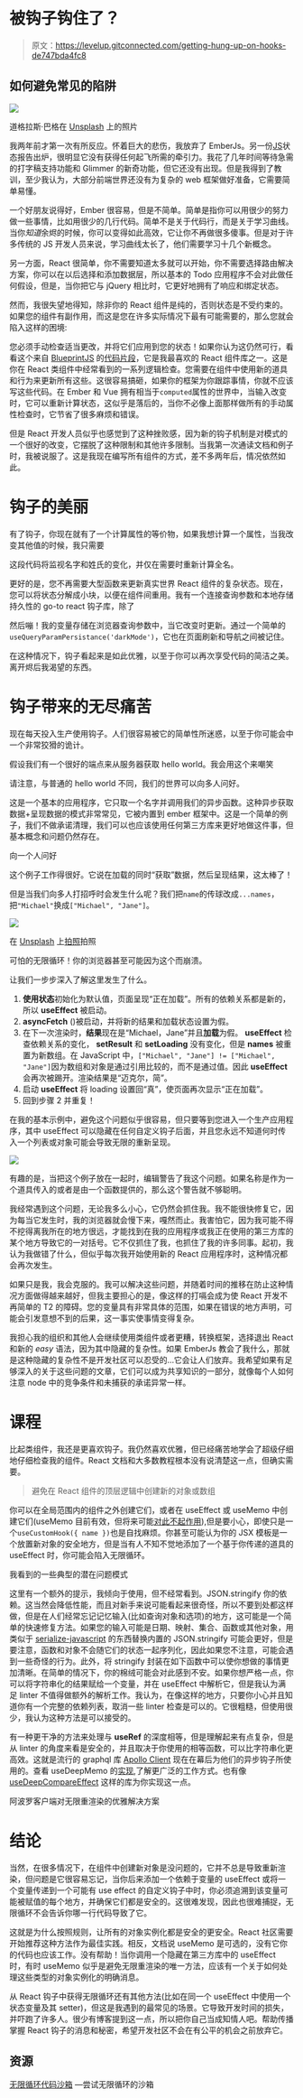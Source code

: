 # 被钩子钩住了？

> 原文：<https://levelup.gitconnected.com/getting-hung-up-on-hooks-de747bda4fc8>

## 如何避免常见的陷阱

![](img/6cf9f2a1c1baf989148cee817a5250e3.png)

道格拉斯·巴格在 [Unsplash](https://unsplash.com?utm_source=medium&utm_medium=referral) 上的照片

我两年前才第一次有所反应。怀着巨大的悲伤，我放弃了 EmberJs。另一份[JS](https://2019.stateofjs.com)状态报告出炉，很明显它没有获得任何起飞所需的牵引力。我花了几年时间等待急需的打字稿支持功能和 Glimmer 的新奇功能，但它还没有出现。但是我得到了教训，至少我认为，大部分前端世界还没有为复杂的 web 框架做好准备，它需要简单易懂。

一个好朋友说得好，Ember 很容易，但是不简单。简单是指你可以用很少的努力做一些事情，比如用很少的几行代码。简单不是关于代码行，而是关于学习曲线。当你*知道*余烬的时候，你可以变得如此高效，它让你不再做很多傻事。但是对于许多传统的 JS 开发人员来说，学习曲线太长了，他们需要学习十几个新概念。

另一方面，React 很简单，你不需要知道太多就可以开始，你不需要选择路由解决方案，你可以在以后选择和添加数据层，所以基本的 Todo 应用程序不会对此做任何假设，但是，当你把它与 jQuery 相比时，它更好地拥有了响应和绑定状态。

然而，我很失望地得知，除非你的 React 组件是纯的，否则状态是不受约束的。如果您的组件有副作用，而这是您在许多实际情况下最有可能需要的，那么您就会陷入这样的困境:

您必须手动检查适当更改，并将它们应用到您的状态！如果你认为这仍然可行，看看这个来自 [BlueprintJS](https://blueprintjs.com/) 的[代码片段](https://github.com/palantir/blueprint/blob/526722781159da8f2992d26fc2026b062de4cd92/packages/core/src/components/overflow-list/overflowList.tsx#L156)，它是我最喜欢的 React 组件库之一。这是你在 React 类组件中经常看到的一系列逻辑检查。您需要在组件中使用新的道具和行为来更新所有这些。这很容易搞砸，如果你的框架为你跟踪事情，你就不应该写这些代码。在 Ember 和 Vue 拥有相当于`computed`属性的世界中，当输入改变时，它可以重新计算状态，这似乎是落后的，当你不必像上面那样做所有的手动属性检查时，它节省了很多麻烦和错误。

但是 React 开发人员似乎也感觉到了这种挫败感，因为新的钩子机制是对模式的一个很好的改变，它摆脱了这种限制和其他许多限制。当我第一次通读文档和例子时，我被说服了。这是我现在编写所有组件的方式，差不多两年后，情况依然如此。

# 钩子的美丽

有了钩子，你现在就有了一个计算属性的等价物，如果我想计算一个属性，当我改变其他值的时候，我只需要

这段代码将监视名字和姓氏的变化，并仅在需要时重新计算全名。

更好的是，您不再需要大型函数来更新真实世界 React 组件的复杂状态。现在，您可以将状态分解成小块，以便在组件间重用。我有一个连接查询参数和本地存储持久性的 go-to react 钩子库，除了

然后嘣！我的变量存储在浏览器查询参数中，当它改变时更新。通过一个简单的`useQueryParamPersistance('darkMode')`，它也在页面刷新和导航之间被记住。

在这种情况下，钩子看起来是如此优雅，以至于你可以再次享受代码的简洁之美。离开烬后我渴望的东西。

# 钩子带来的无尽痛苦

现在每天投入生产使用钩子。人们很容易被它的简单性所迷惑，以至于你可能会中一个非常狡猾的诡计。

假设我们有一个很好的端点来从服务器获取 hello world。我会用这个来嘲笑

请注意，与普通的 hello world 不同，我们的世界可以向多人问好。

这是一个基本的应用程序，它只取一个名字并调用我们的异步函数。这种异步获取数据+呈现数据的模式非常常见，它被内置到 ember 框架中。这是一个简单的例子，我们不做承诺清理，我们可以也应该使用任何第三方库来更好地做这件事，但基本概念和问题仍然存在。

向一个人问好

这个例子工作得很好。它说在加载的同时“获取”数据，然后呈现结果，这太棒了！

但是当我们向多人打招呼时会发生什么呢？我们把`name`的传球改成`...names`，把`"Michael"`换成`["Michael", "Jane"]`。

![](img/53fd883959ede0d70cd0b690dd7387c7.png)

在 [Unsplash](https://unsplash.com?utm_source=medium&utm_medium=referral) 上[拍照](https://unsplash.com/@photoholgic?utm_source=medium&utm_medium=referral)拍照

可怕的无限循环！你的浏览器甚至可能因为这个而崩溃。

让我们一步步深入了解这里发生了什么。

1.  **使用状态**初始化为默认值，页面呈现“正在加载”。所有的依赖关系都是新的，所以 **useEffect** 被启动。
2.  **asyncFetch** ()被启动，并将新的结果和加载状态设置为假。
3.  在下一次渲染时，**结果**现在是“Michael，Jane”并且**加载**为假。 **useEffect** 检查依赖关系的变化， **setResult** 和 **setLoading** 没有变化，但是 **names** 被重置为新数组。在 JavaScript 中，`["Michael", "Jane"] != ["Michael", "Jane"]`因为数组和对象是通过引用比较的，而不是通过值。因此 **useEffect** 会再次被踢开。渲染结果是“迈克尔，简”。
4.  启动 **useEffect** 将 loading 设置回“真”，使页面再次显示“正在加载”。
5.  回到步骤 2 并重复！

在我的基本示例中，避免这个问题似乎很容易，但只要等到您进入一个生产应用程序，其中 useEffect 可以隐藏在任何自定义钩子后面，并且您永远不知道何时传入一个列表或对象可能会导致无限的重新呈现。

![](img/c4f7643b6602f760d9ac6541252f206d.png)

有趣的是，当把这个例子放在一起时，编辑警告了我这个问题。如果名称是作为一个道具传入的或者是由一个函数提供的，那么这个警告就不够聪明。

我经常遇到这个问题，无论我多么小心，它仍然会抓住我。我不能很快修复它，因为每当它发生时，我的浏览器就会慢下来，嘎然而止。我害怕它，因为我可能不得不挖得离我所在的地方很远，才能找到在我的应用程序或我正在使用的第三方库的某个地方导致它的一对括号。它不仅抓住了我，也抓住了我的许多同事。起初，我认为我做错了什么，但似乎每次我开始使用新的 React 应用程序时，这种情况都会再次发生。

如果只是我，我会克服的。我可以解决这些问题，并随着时间的推移在防止这种情况方面做得越来越好，但我主要担心的是，像这样的打嗝会成为使 React 开发不再简单的 T2 的障碍。您的变量具有非常具体的范围，如果在错误的地方声明，可能会引发意想不到的后果，这一事实使事情变得复杂。

我担心我的组织和其他人会继续使用类组件或者更糟，转换框架，选择退出 React 和新的 *easy* 语法，因为其中隐藏的复杂性。如果 EmberJs 教会了我什么，那就是这种隐藏的复杂性不是开发社区可以忍受的…它会让人们放弃。我希望如果有足够深入的关于这些问题的文章，它们可以成为共享知识的一部分，就像每个人如何注意 node 中的竞争条件和未捕获的承诺异常一样。

# 课程

比起类组件，我还是更喜欢钩子。我仍然喜欢优雅，但已经痛苦地学会了超级仔细地仔细检查我的组件。React 文档和大多数教程根本没有说清楚这一点，但确实需要。

> 避免在 React 组件的顶层逻辑中创建新的对象或数组

你可以在全局范围内的组件之外创建它们，或者在 useEffect 或 useMemo 中创建它们(useMemo 目前有效，但将来可能[对此不起作用](https://reactjs.org/docs/hooks-reference.html#usememo)),但是要小心，即使只是一个`useCustomHook({ name })`也是自找麻烦。你甚至可能认为你的 JSX 模板是一个放置新对象的安全地方，但是当有人不知不觉地添加了一个基于你传递的道具的 useEffect 时，你可能会陷入无限循环。

我看到的一些典型的潜在问题模式

这里有一个额外的提示，我倾向于使用，但不经常看到。JSON.stringify 你的依赖。这当然会降低性能，而且对新手来说可能看起来很奇怪，所以不要到处都这样做，但是在人们经常忘记记忆输入(比如查询对象和选项)的地方，这可能是一个简单的快速修复方法。如果您的输入可能是日期、映射、集合、函数或其他对象，用类似于 [serialize-javascript](https://www.npmjs.com/package/serialize-javascript) 的东西替换内置的 JSON.stringify 可能会更好，但是要注意，函数和对象不会随它们的状态一起序列化，因此如果您不注意，可能会遇到一些奇怪的行为。此外，将 stringify 封装在如下函数中可以使你想做的事情更加清晰。在简单的情况下，你的棉绒可能会对此感到不安。如果你想严格一点，你可以将字符串化的结果赋给一个变量，并在 useEffect 中解析它，但是我认为满足 linter 不值得做额外的解析工作。我认为，在像这样的地方，只要你小心并且知道你有一个完整的依赖列表，取消一些 linter 检查是可以的。它很粗糙，但使用很少，我认为这种方法是可以接受的。

有一种更干净的方法来处理与 **useRef** 的深度相等，但是理解起来有点复杂，但是从 linter 的角度来看是安全的，并且取决于你使用的相等函数，可以比字符串化更高效。这就是流行的 graphql 库 [Apollo Client](https://www.apollographql.com/apollo-client) 现在在幕后为他们的异步钩子所使用的。查看 useDeepMemo 的[实现](https://github.com/apollographql/apollo-client/blob/main/src/react/hooks/utils/useDeepMemo.ts),了解更广泛的工作方式。也有像 [useDeepCompareEffect](https://github.com/kentcdodds/use-deep-compare-effect) 这样的库为你实现这一点。

阿波罗客户端对无限重渲染的优雅解决方案

# 结论

当然，在很多情况下，在组件中创建新对象是没问题的，它并不总是导致重新渲染，但问题是它很容易忘记，当你后来添加一个依赖于变量的 useEffect 或将一个变量传递到一个可能有 use effect 的自定义钩子中时，你必须追溯到该变量可能被赋值的每个地方，并确保它们都是安全的。这很难发现，因此也很难捕捉，无限循环不会告诉你哪一行代码导致了它。

这就是为什么按照规则，让所有的对象实例化都是安全的更安全。React 社区需要开始推荐这种方法作为最佳实践。相反，文档说 useMemo 是可选的，没有它你的代码也应该工作。没有帮助！当你调用一个隐藏在第三方库中的 useEffect 时，有时 useMemo 似乎是避免无限重渲染的唯一方法，应该有一个关于如何处理这些类型的对象实例化的明确消息。

从 React 钩子中获得无限循环还有其他方法(比如在同一个 useEffect 中使用一个状态变量及其 setter)，但这是我遇到的最常见的场景。它导致开发时间的损失，并吓跑了许多人。很少有博客提到这一点，所以把你自己当成知情人吧。帮助传播掌握 React 钩子的消息和秘密，希望开发社区不会在有公平的机会之前放弃它。

## 资源

[无限循环代码沙箱](https://codesandbox.io/s/react-inifinite-loop-example-gpt18?file=/src/App.js) —尝试无限循环的沙箱